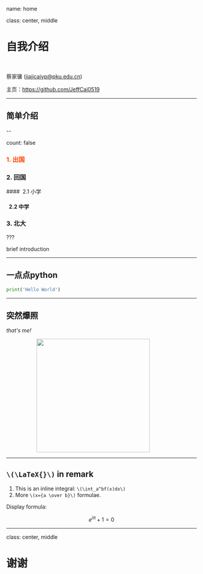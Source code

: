 name: home

class: center, middle

# 自我介绍

&nbsp;

蔡家骥 (jiajicaiyp@pku.edu.cn)

主页：https://github.com/JeffCai0519

---

## 简单介绍

--



count: false

### <font color="orangered">1. 出国</font>

### 2. 回国

####&nbsp;   2.1 小学

#### &nbsp;   2.2 中学 

### 3. 北大

???

brief introduction

---

## 一点点python

```python
print('Hello World')
```



---

## 突然爆照

*that's me!*

<img src="https://camo.githubusercontent.com/22018c9725e963890b8c743f2704b84083307639/68747470733a2f2f75706c6f61642e77696b696d656469612e6f72672f77696b6970656469612f636f6d6d6f6e732f392f39352f4164615f4c6f76656c6163655f636f6c6f722e737667" width=300 style="margin: 0px 80px">

---

## `\(\LaTeX{}\)` in remark


1. This is an inline integral: `\(\int_a^bf(x)dx\)`
2. More `\(x={a \over b}\)` formulae.

Display formula:

$$e^{i\pi} + 1 = 0$$

---

class: center, middle

# 谢谢